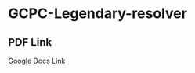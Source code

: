 # GCPC-Legendary-resolver

## PDF Link

[Google Docs Link](https://docs.google.com/document/d/1FizOMJJfqyhu22NgUyN5H1USzF3GcGxMRFRZaD1S-Jg/edit?usp=sharing)
